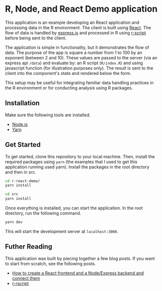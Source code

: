 # R, Node, and React Demo application

This application is an example developing an React application and processing data in the R environment. The client is built using [React](https://reactjs.org). The flow of data is handled by [express.js](https://expressjs.com) and processed in R using [r-script](https://github.com/fridgerator/r-script) before being sent to the client.

The application is simple in functionality, but it demonstrates the flow of data. The purpose of the app is square a number from 1 to 100 by an exponent (between 2 and 10). These values are passed to the server (via an express api `/data`) and evaluate by: an R script (`R/index.R`) and using javascript function (for illustration purposes only). The result is sent to the client into the component's state and rendered below the form.

This setup may be useful for integrating familiar data handling practices in the R environment or for conducting analysis using R packages. 

## Installation

Make sure the following tools are installed.

- [Node.js](https://nodejs.org/en/)
- [Yarn](https://yarnpkg.com/en/)

## Get Started

To get started, clone this repository to your local machine. Then, install the required packages using `yarn` (the examples that I used to get this application running used yarn). Install the packages in the root directory and then in src.

```bash
cd r-react-demo/
yarn install

cd src
yarn install
```

Once everything is installed, you can start the application. In the root directory, run the following command.

```bash
yarn dev
```

This will start the development server at `localhost:3000`.

## Futher Reading

This application was built by piecing together a few blog posts. If you want to start from scratch, see the following posts. 

- [How to create a React frontend and a Node/Express backend and connect them](https://www.freecodecamp.org/news/create-a-react-frontend-a-node-express-backend-and-connect-them-together-c5798926047c/)
- [r-rscript](https://www.npmjs.com/package/@fridgerator/r-script)